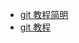 - [git 教程简明](https://backlogtool.com/git-tutorial/cn/intro/intro1_1.html)
- [git 教程](https://www.liaoxuefeng.com/wiki/0013739516305929606dd18361248578c67b8067c8c017b000)
